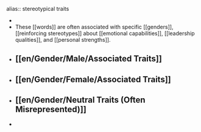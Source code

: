 alias:: stereotypical traits

-
- These [[words]] are often associated with specific [[genders]], [[reinforcing stereotypes]] about [[emotional capabilities]], [[leadership qualities]], and [[personal strengths]].
- ## [[en/Gender/Male/Associated Traits]]
- ## [[en/Gender/Female/Associated Traits]]
- ## [[en/Gender/Neutral Traits (Often Misrepresented)]]
-